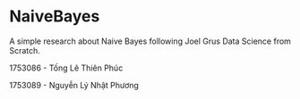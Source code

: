 # NaiveBayes
A simple research about Naive Bayes following Joel Grus Data Science from Scratch.

1753086 - Tống Lê Thiên Phúc

1753089 - Nguyễn Lý Nhật Phương
